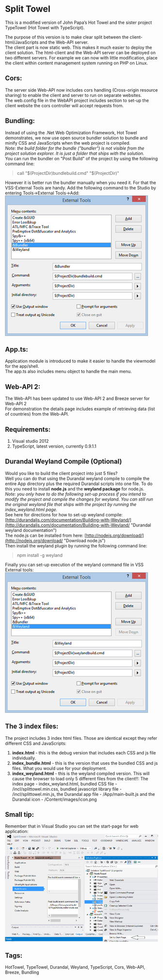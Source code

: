 Split Towel
=======================

This is a modified version of John Papa’s Hot Towel and the sister project TypeTowel (Hot Towel with TypeScript).

The purpose of this version is to make clear split between the client-html/JavaScripts and the Web-API server.  
The client part is now static web. This makes it much easier to deploy the client solution. The html-client and the Web-API server can be deployed on two different servers. For example we can now with little modification, place the client within content management system running on PHP on Linux.

Cors:
------
The server side Web-API now includes cors handling (Cross-origin resource sharing) to enable the client and server to run on separate websites.  
The web.config file in the WebAPI project includes section to set-up the client website the cors controller will accept requests from.

Bundling:
---------
Instead of using the .Net Web Optimization Framework, Hot Towel demonstrates, we now use open source bundler solution to bundle and minify CSS and JavaScripts when the web project is compiled.  
*Note: the build folder for the bundle ("bundler") is not visible from the project solution explorer. It is just a folder that ships with the solution.*  
You can run the bundler on "Post Build" of the project by using the following command line:  
> call "$(ProjectDir)bundlebuild.cmd" "$(ProjectDir)"  

However it is better run the bundler manually when you need it. For that the VSS-External Tools are handy.  Add the following command to the Studio by entering Tools->External Tools->Add:
![External Tools Setup](ExternalToolsSetup.png)  


App.ts:
-------
Application module is introduced to make it easier to handle the viewmodel for the app/shell.  
The app.ts also includes menu object to handle the main menu.

Web-API 2:
--------
The Web-API has been updated to use Web-API 2 and Breeze server for Web-API 2  
For demonstration the details page includes example of retrieving data (list of countries) from the Web-API.

Requirements: 
-------------

1. Visual studio 2012
2. TypeScript, latest version, currently 0.9.1.1 

Durandal Weyland Compile (Optional)
-----------------------------------
Would you like to build the client project into just 5 files?  
Well you can do that using the Durandal weyland compile to compile the entire App directory plus the required Durandal scripts into one file.
To do this you need to install **node.js** and the **weyland package** for node.js.  
*Note: you only have to do the following set-up process if you intend to modify the project and compile the changes for weyland. You can still run the original weyland file that ships with the project by running the index_weyland.html page.*   
See here for directions for how to set-up weyland compile: [http://durandaljs.com/documentation/Building-with-Weyland/](http://durandaljs.com/documentation/Building-with-Weyland/ "Durandal weyland documentation")  
The node.js can be installed from here:
[http://nodejs.org/download/](http://nodejs.org/download/ "Download node.js")  
Then install the weyland plugin by running the following command line:
> npm install -g weyland  

Finally you can set-up execution of the weyland command file in VSS External tools:  
![Weyland set-up](ExternalToolsWeyland.png)

The 3 index files:
------------------
The project includes 3 index html files.  Those are identical except they refer different CSS and JavaScripts:  
1. **index.html** - this is the debug version that includes each CSS and js file individually.  
2. **index_bundle.html** - this is the version that uses the bundled CSS and js files. What you would use for your deployment.  
3. **index_weyland.html** - this is the weyland compiled version.  This will cause the browser to load only 5 different files from the client!!:
The index page - index_weyland.html, bundled CSS file - /incl/splittowel.min.css, bundled javascript library file - /incl/splittowel.min.js, the Durandal app file - /App/main-built.js and the Durandal icon - /Content/images/icon.png

Small tip:
----------
Remember that in Visual Studio you can set the start-page for web application:
![](Start-page.png)

Tags:
-----
HotTowel, TypeTowel, Durandal, Weyland, TypeScript, Cors, Web-API, Breeze, Bundling
 
 
